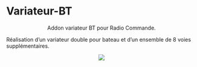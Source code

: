 # Variateur-BT


  <p align="center">
Addon variateur BT pour Radio Commande.
  
Réalisation d’un variateur double pour bateau et d’un ensemble de 8 voies supplémentaires.
</p> 

<p align="center">
  <img src="https://user-images.githubusercontent.com/34236389/84564574-e9da0080-ad62-11ea-916d-185d08b20542.jpg">

